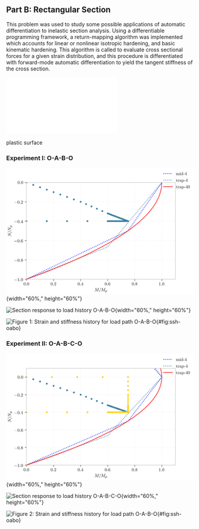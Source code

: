 Part B: Rectangular Section
---------------------------

This problem was used to study some possible applications of automatic
differentiation to inelastic section analysis. Using a differentiable
programming framework, a return-mapping algorithm was implemented which
accounts for linear or nonlinear isotropic hardening, and basic
kinematic hardening. This algorithm is called to evaluate cross
sectional forces for a given strain distribution, and this procedure is
differentiated with forward-mode automatic differentiation to yield the
tangent stiffness of the cross section.

![Plastic limit surface for various integration
rules.](docs/img/p3/B-1-1-40.pdf)

plastic surface

### Experiment I: O-A-B-O

![](docs/img/p1/limit-quad-4.png){width="60%," height="60%"}

![Section response to load history
O-A-B-O](docs/img/p1/stress-hist-3d-4-4.png){width="60%," height="60%"}

![Figure 1: Strain and stiffness history for load path
O-A-B-O](docs/img/p1/strain-stiffness-1-4.png){#fig:ssh-oabo}

### Experiment II: O-A-B-C-O

![](docs/img/p1/limit-quad4-4.png){width="60%," height="60%"}

![Section response to load history
O-A-B-C-O](docs/img/p1/stress-hist-3d-4-4-4.png){width="60%,"
height="60%"}

![Figure 2: Strain and stiffness history for load path
O-A-B-O](docs/img/p1/strain-stiffness-1-4.png){#fig:ssh-oabo}
